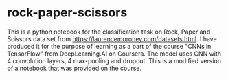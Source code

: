 # rock-paper-scissors
This is a python notebook for the classification task on Rock, Paper and Scissors data set from https://laurencemoroney.com/datasets.html.
I have produced it for the purpose of learning as a part of the course "CNNs in TensorFlow" from DeepLearning.AI on Coursera.
The model uses CNN with 4 convolution layers, 4 max-pooling and dropout. 
This is a modified version of a notebook that was provided on the course.
